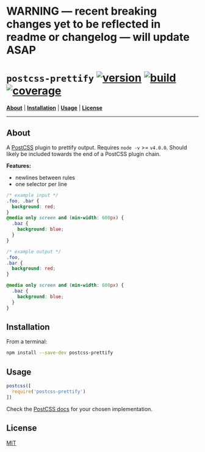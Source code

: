 # WARNING &mdash; recent breaking changes yet to be reflected in readme or changelog &mdash; will update ASAP

# `postcss-prettify` [![version][1]][2] [![build][3]][4] [![coverage][5]][6]

<b>[About](#about)</b> |
<b>[Installation](#installation)</b> |
<b>[Usage](#usage)</b> |
<b>[License](#license)</b>

---

## About

A [PostCSS](https://github.com/postcss/postcss) plugin to prettify output. Requires `node -v` >= `v4.0.0`. Should likely be included towards the end of a PostCSS plugin chain.

**Features:**
- newlines between rules
- one selector per line

```css
/* example input */
.foo, .bar {
  background: red;
}
@media only screen and (min-width: 600px) {
  .baz {
    background: blue;
  }
}
```

```css
/* example output */
.foo,
.bar {
  background: red;
}

@media only screen and (min-width: 600px) {
  .baz {
    background: blue;
  }
}
```

## Installation

From a terminal:

```sh
npm install --save-dev postcss-prettify
```

## Usage

```javascript
postcss([
  require('postcss-prettify')
])
```

Check the [PostCSS docs](https://github.com/postcss/postcss#usage) for your chosen implementation.

## License

[MIT](https://github.com/codekirei/postcss-prettify/blob/master/license)

[1]: https://img.shields.io/npm/v/postcss-prettify.svg?style=flat-square&label=version
[2]: https://www.npmjs.com/package/postcss-prettify
[3]: https://img.shields.io/travis/codekirei/postcss-prettify.svg?style=flat-square&label=tests
[4]: https://travis-ci.org/codekirei/postcss-prettify
[5]: http://img.shields.io/coveralls/codekirei/postcss-prettify.svg?style=flat-square
[6]: https://coveralls.io/github/codekirei/postcss-prettify?branch=master
